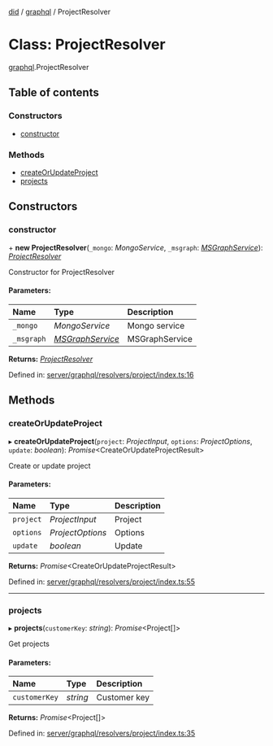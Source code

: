[did](../README.md) / [graphql](../modules/graphql.md) / ProjectResolver

# Class: ProjectResolver

[graphql](../modules/graphql.md).ProjectResolver

## Table of contents

### Constructors

- [constructor](graphql.projectresolver.md#constructor)

### Methods

- [createOrUpdateProject](graphql.projectresolver.md#createorupdateproject)
- [projects](graphql.projectresolver.md#projects)

## Constructors

### constructor

\+ **new ProjectResolver**(`_mongo`: *MongoService*, `_msgraph`: [*MSGraphService*](services.msgraphservice.md)): [*ProjectResolver*](graphql.projectresolver.md)

Constructor for ProjectResolver

#### Parameters:

Name | Type | Description |
:------ | :------ | :------ |
`_mongo` | *MongoService* | Mongo service   |
`_msgraph` | [*MSGraphService*](services.msgraphservice.md) | MSGraphService    |

**Returns:** [*ProjectResolver*](graphql.projectresolver.md)

Defined in: [server/graphql/resolvers/project/index.ts:16](https://github.com/Puzzlepart/did/blob/50d5d352/server/graphql/resolvers/project/index.ts#L16)

## Methods

### createOrUpdateProject

▸ **createOrUpdateProject**(`project`: *ProjectInput*, `options`: *ProjectOptions*, `update`: *boolean*): *Promise*<CreateOrUpdateProjectResult\>

Create or update project

#### Parameters:

Name | Type | Description |
:------ | :------ | :------ |
`project` | *ProjectInput* | Project   |
`options` | *ProjectOptions* | Options   |
`update` | *boolean* | Update    |

**Returns:** *Promise*<CreateOrUpdateProjectResult\>

Defined in: [server/graphql/resolvers/project/index.ts:55](https://github.com/Puzzlepart/did/blob/50d5d352/server/graphql/resolvers/project/index.ts#L55)

___

### projects

▸ **projects**(`customerKey`: *string*): *Promise*<Project[]\>

Get projects

#### Parameters:

Name | Type | Description |
:------ | :------ | :------ |
`customerKey` | *string* | Customer key    |

**Returns:** *Promise*<Project[]\>

Defined in: [server/graphql/resolvers/project/index.ts:35](https://github.com/Puzzlepart/did/blob/50d5d352/server/graphql/resolvers/project/index.ts#L35)
